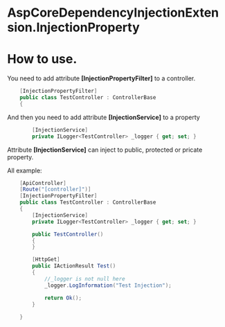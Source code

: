 # AspCoreDependencyInjectionExtension.InjectionProperty

# How to use.

You need to add attribute **[InjectionPropertyFilter]** to a controller.

```C#
    [InjectionPropertyFilter]
    public class TestController : ControllerBase
    {
```
And then you need to add attribute **[InjectionService]** to a property

```C#
        [InjectionService]
        private ILogger<TestController> _logger { get; set; }
```   

Attribute **[InjectionService]** can inject to public, protected or pricate property.

All example:
```C#
    [ApiController]
    [Route("[controller]")]
    [InjectionPropertyFilter]
    public class TestController : ControllerBase
    {
        [InjectionService]
        private ILogger<TestController> _logger { get; set; }

        public TestController()
        {
        }

        [HttpGet]
        public IActionResult Test()
        {
            //_logger is not null here
            _logger.LogInformation("Test Injection");

            return Ok();
        }
       
    }
```
